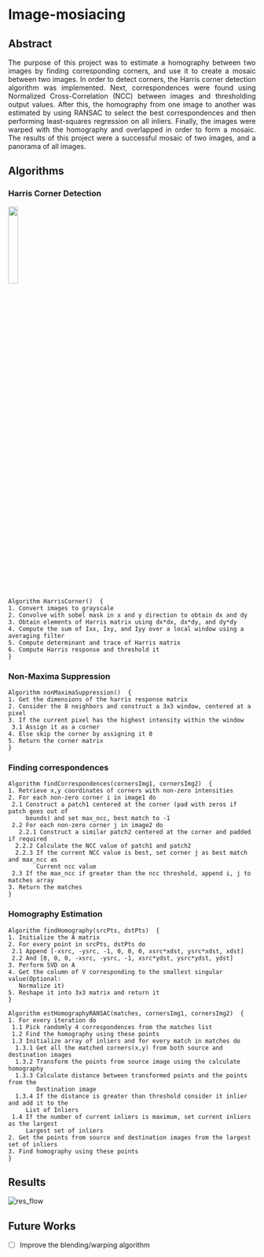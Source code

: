 # Image-mosiacing

## Abstract
<p align="justify">
The purpose of this project was to estimate a homography between two images by finding corresponding corners, and use it to create a mosaic between two images. In order to detect corners, the Harris corner detection algorithm was implemented. Next, correspondences were found using Normalized Cross-Correlation (NCC) between images and thresholding output values. After this, the homography from one image to another was estimated by using RANSAC to select the best correspondences and then performing least-squares regression on all inliers. Finally, the images were warped with the homography and overlapped in order to form a mosaic. The results of this project were a successful mosaic of two images, and a panorama of all images.
</p>
 
## Algorithms
### Harris Corner Detection
<img src="https://user-images.githubusercontent.com/47452095/228600945-72dd5604-6ca1-4bd3-91d6-1df873bdcdcf.png" width=20% height=20%>

```
Algorithm HarrisCorner()  {
1. Convert images to grayscale
2. Convolve with sobel mask in x and y direction to obtain dx and dy
3. Obtain elements of Harris matrix using dx*dx, dx*dy, and dy*dy
4. Compute the sum of Ixx, Ixy, and Iyy over a local window using a averaging filter
5. Compute determinant and trace of Harris matrix
6. Compute Harris response and threshold it
}
```
### Non-Maxima Suppression
```
Algorithm nonMaximaSuppression()  {
1. Get the dimensions of the harris response matrix
2. Consider the 8 neighbors and construct a 3x3 window, centered at a pixel
3. If the current pixel has the highest intensity within the window
 3.1 Assign it as a corner
4. Else skip the corner by assigning it 0
5. Return the corner matrix
} 
```
### Finding correspondences
```
Algorithm findCorrespondences(cornersImg1, cornersImg2)  {
1. Retrieve x,y coordinates of corners with non-zero intensities
2. For each non-zero corner i in image1 do
 2.1 Construct a patch1 centered at the corner (pad with zeros if patch goes out of
     bounds) and set max_ncc, best match to -1
 2.2 For each non-zero corner j in image2 do
   2.2.1 Construct a similar patch2 centered at the corner and padded if required 
  2.2.2 Calculate the NCC value of patch1 and patch2
  2.2.3 If the current NCC value is best, set corner j as best match and max_ncc as
        Current ncc value
 2.3 If the max_ncc if greater than the ncc threshold, append i, j to matches array
3. Return the matches
} 
```
### Homography Estimation
```
Algorithm findHomography(srcPts, dstPts)  {
1. Initialize the A matrix
2. For every point in srcPts, dstPts do 
 2.1 Append [-xsrc, -ysrc, -1, 0, 0, 0, xsrc*xdst, ysrc*xdst, xdst]
 2.2 And [0, 0, 0, -xsrc, -ysrc, -1, xsrc*ydst, ysrc*ydst, ydst]
3. Perform SVD on A
4. Get the column of V corresponding to the smallest singular value(Optional: 
   Normalize it)
5. Reshape it into 3x3 matrix and return it
} 

Algorithm estHomographyRANSAC(matches, cornersImg1, cornersImg2)  {
1. For every iteration do
 1.1 Pick randomly 4 correspondences from the matches list
 1.2 Find the homography using these points
 1.3 Initialize array of inliers and for every match in matches do
  1.3.1 Get all the matched corners(x,y) from both source and destination images
  1.3.2 Transform the points from source image using the calculate homography
  1.3.3 Calculate distance between transformed points and the points from the 
        Destination image
  1.3.4 If the distance is greater than threshold consider it inlier and add it to the
  	 List of Inliers
 1.4 If the number of current inliers is maximum, set current inliers as the largest
     Largest set of inliers
2. Get the points from source and destination images from the largest set of inliers
3. Find homography using these points
} 
```

## Results
![res_flow](https://user-images.githubusercontent.com/47452095/228603626-f59f9534-d459-4dea-9c79-ea84bfb7a94b.jpg)

## Future Works
- [ ] Improve the blending/warping algorithm
